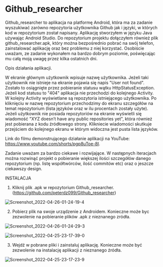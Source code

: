 # Github_researcher

Github_researcher to aplikacja na platformę Android, która ma za zadanie wyszukiwać zarówno repozytoria użytkownika Github jak i języki, w których kod w repozytorium został napisany. Aplikację stworzyłem w języku Java używając Android Studio. Do repozytorium projektu dołączyłem również plik github_researcher.apk, który można bezpośrednio pobrać na swój telefon, zainstalować aplikację oraz bez problemu z niej korzystać. Osobiście uważam, ze zadanie wykonałem na bardzo dobrym poziomie, poświęcając mu całą moją uwagę przez kilka ostatnich dni.

Opis działania aplikacji.

W ekranie głównym użytkownik wpisuje nazwę użytkownika. Jeżeli taki użytkownik nie istnieje na ekranie pojawia się napis "User not found". Zostało to osiągnięte przez pobieranie statusu wątku HttpStatusException. Jeżeli kod statusu to "404" aplikacja nie przechodzi do kolejnego Activity.
W kolejny Activity wyświetlane są repozytoria istniejącego użytkownika. Po kliknięciu w nazwę repozytorium przechodzimy do ekranu szczegółów na temat repozytorium (lista języków oraz w ilu procentach zostały użyte). Jeżeli użytkownik nie posiada repozytoriów na ekranie wyświetli się wiadomość "XYZ doesn’t have any public repositories yet", która również jest pobierana z kodu źródłowego strony. Klikniecie wiadomości skutkuje przejściem do kolejnego ekranu w którym widoczna jest pusta lista języków.

Link do filmu demonstrującego działanie aplikacji na YouTube: https://www.youtube.com/shorts/pgp8uToe-8I.

Zadanie uważam za bardzo ciekawe i rozwijające. W następnych iteracjach można rozwinąć projekt o pobieranie większej ilości szczegółów danego repozytorium (np. listę współtwórców, ilość commitów etc) oraz o jeszcze ciekawszy design.




INSTALACJA
1. Kliknij plik .apk w repozytorium Github_researcher. (https://github.com/peterdz099/Github_researcher)

![Screenshot_2022-04-26-01-24-19-4](https://user-images.githubusercontent.com/103062015/165190596-83ab9a67-3e88-4c47-ade0-41969a0b539e.jpg)


2. Pobierz plik na swoje urządzenie z Androidem. Konieczne może byc zezwolenie na pobieranie plików .apk z nieznanego zródła. 

![Screenshot_2022-04-26-01-24-29-3](https://user-images.githubusercontent.com/103062015/165190823-1d7267d8-20d2-4528-ab05-d8580c530469.jpg)

![Screenshot_2022-04-25-23-17-39-0](https://user-images.githubusercontent.com/103062015/165190246-05ae5303-2199-4563-9f99-81ca68772cdf.jpg)


3. Wejdź w pobrane pliki i zainstaluj aplikację. Konieczne może być zezwolenie na instalację aplikacji z nieznanego źródła.

![Screenshot_2022-04-25-23-17-23-9](https://user-images.githubusercontent.com/103062015/165190297-6a0606ed-2f22-4ac5-81e9-0bcf959c101e.jpg)










